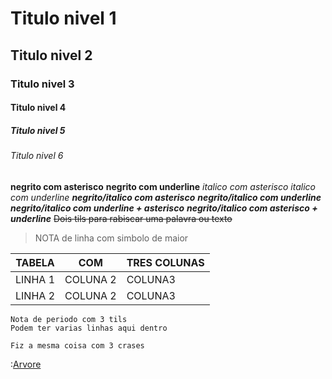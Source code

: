 # Titulo nivel 1
## Titulo nivel 2
### Titulo nivel 3
#### Titulo nivel 4
##### Titulo nivel 5
###### Titulo nivel 6

**negrito com asterisco**
__negrito com underline__
*italico com asterisco*
_italico com underline_
***negrito/italico com asterisco***
___negrito/italico com underline___
_**negrito/italico com underline + asterisco**_
*__negrito/italico com asterisco + underline__*
~~Dois tils para rabiscar uma palavra ou texto~~


> NOTA de linha com simbolo de maior

| TABELA | COM | TRES COLUNAS |
|-|-|-|
|LINHA 1| COLUNA 2|COLUNA3|
|LINHA 2| COLUNA 2|COLUNA3|

~~~
Nota de periodo com 3 tils
Podem ter varias linhas aqui dentro
~~~

```
Fiz a mesma coisa com 3 crases
```

:[Arvore](./arvore.jpg)